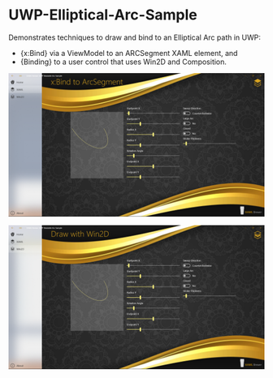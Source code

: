 # UWP-Elliptical-Arc-Sample
Demonstrates techniques to draw and bind to an Elliptical Arc path in UWP:
* {x:Bind} via a ViewModel to an ARCSegment XAML element, and
* {Binding} to a user control that uses Win2D and Composition.

![Screenshot](Assets/ArcSegment.png?raw=true)

![Screenshot](Assets/Composition.png?raw=true)

